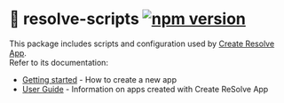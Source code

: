 # **🔧 resolve-scripts** [![npm version](https://badge.fury.io/js/resolve-scripts.svg)](https://badge.fury.io/js/resolve-scripts)

This package includes scripts and configuration used by [Create Resolve App](../create-resolve-app).  
Refer to its documentation:

 * [Getting started](../create-resolve-app#getting-started) - How to create a new app
 * [User Guide](../create-resolve-app#user-guide) - Information on apps created with Create ReSolve App
 